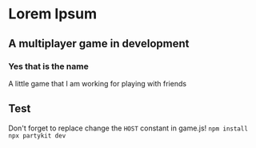 # Lorem Ipsum

## A multiplayer game in development

### Yes that is the name
A little game that I am working for playing with friends

## Test
Don't forget to replace change the `HOST` constant in game.js!
`npm install`
`npx partykit dev`
